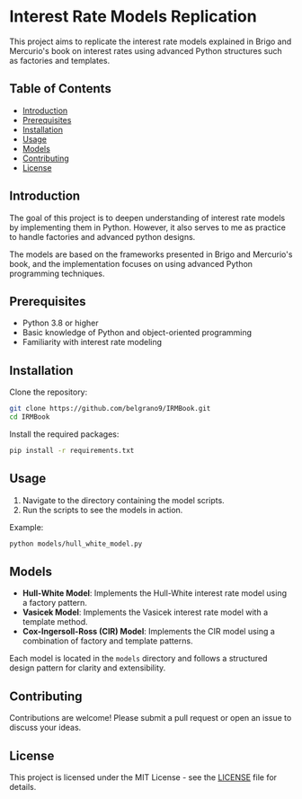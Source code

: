 # Interest Rate Models Replication

This project aims to replicate the interest rate models explained in Brigo and Mercurio's book on interest rates using advanced Python structures such as factories and templates.

## Table of Contents

- [Introduction](#introduction)
- [Prerequisites](#prerequisites)
- [Installation](#installation)
- [Usage](#usage)
- [Models](#models)
- [Contributing](#contributing)
- [License](#license)

## Introduction

The goal of this project is to deepen understanding of interest rate models by implementing them in Python. However, it also serves to me as practice to handle factories and advanced python designs.

 The models are based on the frameworks presented in Brigo and Mercurio's book, and the implementation focuses on using advanced Python programming techniques.

## Prerequisites

- Python 3.8 or higher
- Basic knowledge of Python and object-oriented programming
- Familiarity with interest rate modeling

## Installation

Clone the repository:

```bash
git clone https://github.com/belgrano9/IRMBook.git
cd IRMBook
```

Install the required packages:

```bash
pip install -r requirements.txt
```

## Usage

1. Navigate to the directory containing the model scripts.
2. Run the scripts to see the models in action.

Example:

```bash
python models/hull_white_model.py
```

## Models

- **Hull-White Model**: Implements the Hull-White interest rate model using a factory pattern.
- **Vasicek Model**: Implements the Vasicek interest rate model with a template method.
- **Cox-Ingersoll-Ross (CIR) Model**: Implements the CIR model using a combination of factory and template patterns.

Each model is located in the `models` directory and follows a structured design pattern for clarity and extensibility.

## Contributing

Contributions are welcome! Please submit a pull request or open an issue to discuss your ideas.

## License

This project is licensed under the MIT License - see the [LICENSE](LICENSE) file for details.
